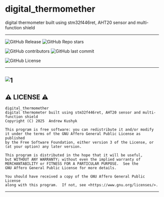 # digital_thermomether
digital thermometer built using stm32f446ret, AHT20 sensor and multi-function shield

---

![GitHub Release](https://img.shields.io/github/v/release/git-user-cpp/digital_thermometer?style=flat-square&logo=github)
![GitHub Repo stars](https://img.shields.io/github/stars/git-user-cpp/digital_thermometer?style=flat-square&logo=github)

![GitHub contributors](https://img.shields.io/github/contributors-anon/git-user-cpp/digital_thermometer?style=flat-square&logo=github) ![GitHub last commit](https://img.shields.io/github/last-commit/git-user-cpp/digital_thermometer?style=flat-square&logo=github)

![GitHub License](https://img.shields.io/github/license/git-user-cpp/digital_thermometer?style=flat-square&logo=github)

---
![1](https://github.com/user-attachments/assets/2a703c12-f6f9-4a5c-bfba-a3d1f6764483)
---

## ⚠️ LICENSE ⚠️

    digital_thermomether
    digital thermometer built using stm32f446ret, AHT20 sensor and multi-function shield
    Copyright (C) 2025  Andrew Kushyk
   
    This program is free software: you can redistribute it and/or modify
    it under the terms of the GNU Affero General Public License as published
    by the Free Software Foundation, either version 3 of the License, or
    (at your option) any later version.
   
    This program is distributed in the hope that it will be useful,
    but WITHOUT ANY WARRANTY; without even the implied warranty of
    MERCHANTABILITY or FITNESS FOR A PARTICULAR PURPOSE.  See the
    GNU Affero General Public License for more details.
   
    You should have received a copy of the GNU Affero General Public License
    along with this program.  If not, see <https://www.gnu.org/licenses/>.

---
